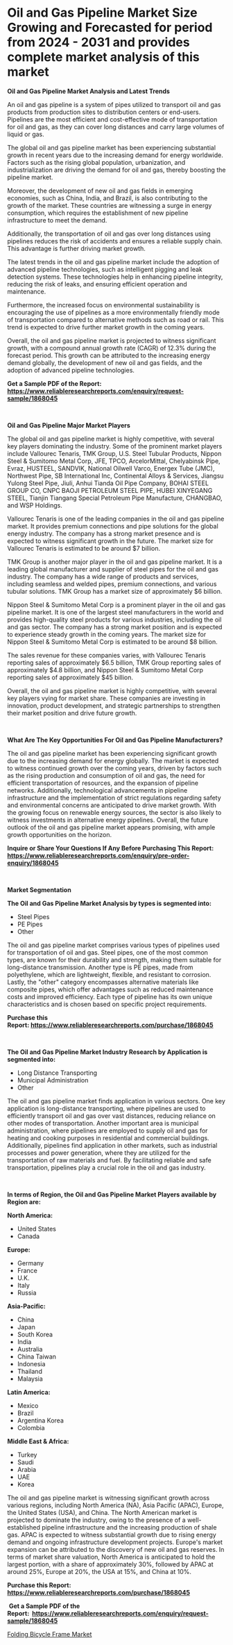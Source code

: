 <p><h1>Oil and Gas Pipeline Market Size Growing and Forecasted for period from 2024 - 2031 and provides complete market analysis of this market</h1></p><p><strong>Oil and Gas Pipeline Market Analysis and Latest Trends</strong></p>
<p><p>An oil and gas pipeline is a system of pipes utilized to transport oil and gas products from production sites to distribution centers or end-users. Pipelines are the most efficient and cost-effective mode of transportation for oil and gas, as they can cover long distances and carry large volumes of liquid or gas.</p><p>The global oil and gas pipeline market has been experiencing substantial growth in recent years due to the increasing demand for energy worldwide. Factors such as the rising global population, urbanization, and industrialization are driving the demand for oil and gas, thereby boosting the pipeline market.</p><p>Moreover, the development of new oil and gas fields in emerging economies, such as China, India, and Brazil, is also contributing to the growth of the market. These countries are witnessing a surge in energy consumption, which requires the establishment of new pipeline infrastructure to meet the demand.</p><p>Additionally, the transportation of oil and gas over long distances using pipelines reduces the risk of accidents and ensures a reliable supply chain. This advantage is further driving market growth.</p><p>The latest trends in the oil and gas pipeline market include the adoption of advanced pipeline technologies, such as intelligent pigging and leak detection systems. These technologies help in enhancing pipeline integrity, reducing the risk of leaks, and ensuring efficient operation and maintenance.</p><p>Furthermore, the increased focus on environmental sustainability is encouraging the use of pipelines as a more environmentally friendly mode of transportation compared to alternative methods such as road or rail. This trend is expected to drive further market growth in the coming years.</p><p>Overall, the oil and gas pipeline market is projected to witness significant growth, with a compound annual growth rate (CAGR) of 12.3% during the forecast period. This growth can be attributed to the increasing energy demand globally, the development of new oil and gas fields, and the adoption of advanced pipeline technologies.</p></p>
<p><strong>Get a Sample PDF of the Report:&nbsp; <a href="https://www.reliableresearchreports.com/enquiry/request-sample/1868045">https://www.reliableresearchreports.com/enquiry/request-sample/1868045</a></strong></p>
<p>&nbsp;</p>
<p><strong>Oil and Gas Pipeline Major Market Players</strong></p>
<p><p>The global oil and gas pipeline market is highly competitive, with several key players dominating the industry. Some of the prominent market players include Vallourec Tenaris, TMK Group, U.S. Steel Tubular Products, Nippon Steel & Sumitomo Metal Corp, JFE, TPCO, ArcelorMittal, Chelyabinsk Pipe, Evraz, HUSTEEL, SANDVIK, National Oilwell Varco, Energex Tube (JMC), Northwest Pipe, SB International Inc, Continental Alloys & Services, Jiangsu Yulong Steel Pipe, Jiuli, Anhui Tianda Oil Pipe Company, BOHAI STEEL GROUP CO, CNPC BAOJI PETROLEUM STEEL PIPE, HUBEI XINYEGANG STEEL, Tianjin Tiangang Special Petroleum Pipe Manufacture, CHANGBAO, and WSP Holdings.</p><p>Vallourec Tenaris is one of the leading companies in the oil and gas pipeline market. It provides premium connections and pipe solutions for the global energy industry. The company has a strong market presence and is expected to witness significant growth in the future. The market size for Vallourec Tenaris is estimated to be around $7 billion.</p><p>TMK Group is another major player in the oil and gas pipeline market. It is a leading global manufacturer and supplier of steel pipes for the oil and gas industry. The company has a wide range of products and services, including seamless and welded pipes, premium connections, and various tubular solutions. TMK Group has a market size of approximately $6 billion.</p><p>Nippon Steel & Sumitomo Metal Corp is a prominent player in the oil and gas pipeline market. It is one of the largest steel manufacturers in the world and provides high-quality steel products for various industries, including the oil and gas sector. The company has a strong market position and is expected to experience steady growth in the coming years. The market size for Nippon Steel & Sumitomo Metal Corp is estimated to be around $8 billion.</p><p>The sales revenue for these companies varies, with Vallourec Tenaris reporting sales of approximately $6.5 billion, TMK Group reporting sales of approximately $4.8 billion, and Nippon Steel & Sumitomo Metal Corp reporting sales of approximately $45 billion.</p><p>Overall, the oil and gas pipeline market is highly competitive, with several key players vying for market share. These companies are investing in innovation, product development, and strategic partnerships to strengthen their market position and drive future growth.</p></p>
<p>&nbsp;</p>
<p><strong>What Are The Key Opportunities For Oil and Gas Pipeline Manufacturers?</strong></p>
<p><p>The oil and gas pipeline market has been experiencing significant growth due to the increasing demand for energy globally. The market is expected to witness continued growth over the coming years, driven by factors such as the rising production and consumption of oil and gas, the need for efficient transportation of resources, and the expansion of pipeline networks. Additionally, technological advancements in pipeline infrastructure and the implementation of strict regulations regarding safety and environmental concerns are anticipated to drive market growth. With the growing focus on renewable energy sources, the sector is also likely to witness investments in alternative energy pipelines. Overall, the future outlook of the oil and gas pipeline market appears promising, with ample growth opportunities on the horizon.</p></p>
<p><strong>Inquire or Share Your Questions If Any Before Purchasing This Report: <a href="https://www.reliableresearchreports.com/enquiry/pre-order-enquiry/1868045">https://www.reliableresearchreports.com/enquiry/pre-order-enquiry/1868045</a></strong></p>
<p>&nbsp;</p>
<p><strong>Market Segmentation</strong></p>
<p><strong>The Oil and Gas Pipeline Market Analysis by types is segmented into:</strong></p>
<p><ul><li>Steel Pipes</li><li>PE Pipes</li><li>Other</li></ul></p>
<p><p>The oil and gas pipeline market comprises various types of pipelines used for transportation of oil and gas. Steel pipes, one of the most common types, are known for their durability and strength, making them suitable for long-distance transmission. Another type is PE pipes, made from polyethylene, which are lightweight, flexible, and resistant to corrosion. Lastly, the "other" category encompasses alternative materials like composite pipes, which offer advantages such as reduced maintenance costs and improved efficiency. Each type of pipeline has its own unique characteristics and is chosen based on specific project requirements.</p></p>
<p><strong>Purchase this Report:&nbsp;<a href="https://www.reliableresearchreports.com/purchase/1868045">https://www.reliableresearchreports.com/purchase/1868045</a></strong></p>
<p>&nbsp;</p>
<p><strong>The Oil and Gas Pipeline Market Industry Research by Application is segmented into:</strong></p>
<p><ul><li>Long Distance Transporting</li><li>Municipal Administration</li><li>Other</li></ul></p>
<p><p>The oil and gas pipeline market finds application in various sectors. One key application is long-distance transporting, where pipelines are used to efficiently transport oil and gas over vast distances, reducing reliance on other modes of transportation. Another important area is municipal administration, where pipelines are employed to supply oil and gas for heating and cooking purposes in residential and commercial buildings. Additionally, pipelines find application in other markets, such as industrial processes and power generation, where they are utilized for the transportation of raw materials and fuel. By facilitating reliable and safe transportation, pipelines play a crucial role in the oil and gas industry.</p></p>
<p>&nbsp;</p>
<p><strong>In terms of Region, the Oil and Gas Pipeline Market Players available by Region are:</strong></p>
<p>
    <p> <strong> North America: </strong>
        <ul>
            <li>United States</li>
            <li>Canada</li>
        </ul>
        </p> 
    <p> <strong> Europe: </strong>
        <ul>
            <li>Germany</li>
            <li>France</li>
            <li>U.K.</li>
            <li>Italy</li>
            <li>Russia</li>
        </ul>
        </p> 
    <p> <strong> Asia-Pacific: </strong>
        <ul>
            <li>China</li>
            <li>Japan</li>
            <li>South Korea</li>
            <li>India</li>
            <li>Australia</li>
            <li>China Taiwan</li>
            <li>Indonesia</li>
            <li>Thailand</li>
            <li>Malaysia</li>
        </ul>
        </p> 
    <p> <strong> Latin America: </strong>
        <ul>
            <li>Mexico</li>
            <li>Brazil</li>
            <li>Argentina Korea</li>
            <li>Colombia</li>
        </ul>
        </p> 
    <p> <strong> Middle East & Africa: </strong>
        <ul>
            <li>Turkey</li>
            <li>Saudi</li>
            <li>Arabia</li>
            <li>UAE</li>
            <li>Korea</li>
        </ul>
    </p>
    </p>
<p><p>The oil and gas pipeline market is witnessing significant growth across various regions, including North America (NA), Asia Pacific (APAC), Europe, the United States (USA), and China. The North American market is projected to dominate the industry, owing to the presence of a well-established pipeline infrastructure and the increasing production of shale gas. APAC is expected to witness substantial growth due to rising energy demand and ongoing infrastructure development projects. Europe's market expansion can be attributed to the discovery of new oil and gas reserves. In terms of market share valuation, North America is anticipated to hold the largest portion, with a share of approximately 30%, followed by APAC at around 25%, Europe at 20%, the USA at 15%, and China at 10%.</p></p>
<p><strong>Purchase this Report: <a href="https://www.reliableresearchreports.com/purchase/1868045">https://www.reliableresearchreports.com/purchase/1868045</a></strong></p>
<p>&nbsp;<strong>Get a Sample PDF of the Report:&nbsp;&nbsp;<a href="https://www.reliableresearchreports.com/enquiry/request-sample/1868045">https://www.reliableresearchreports.com/enquiry/request-sample/1868045</a></strong></p>
<p><strong></strong></p>
<p><p><a href="https://medium.com/@zolajenkins1966/folding-bicycle-frame-market-analysis-and-sze-forecasted-for-period-from-2023-to-2030-4efe4749286f">Folding Bicycle Frame Market</a></p></p>